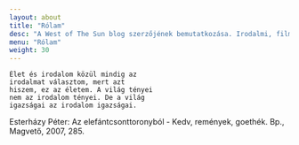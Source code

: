 ```yaml
---
layout: about
title: "Rólam"
desc: "A West of The Sun blog szerzőjének bemutatkozása. Irodalmi, film-és képzőművészeti témájú blog. "
menu: "Rólam"
weight: 30
---
```


	Élet és irodalom közül mindig az
	irodalmat választom, mert azt
	hiszem, ez az életem. A világ tényei
	nem az irodalom tényei. De a világ
	igazságai az irodalom igazságai.

Esterházy Péter: Az elefántcsonttoronyból - Kedv, remények, goethék. Bp., Magvető, 2007, 285.
